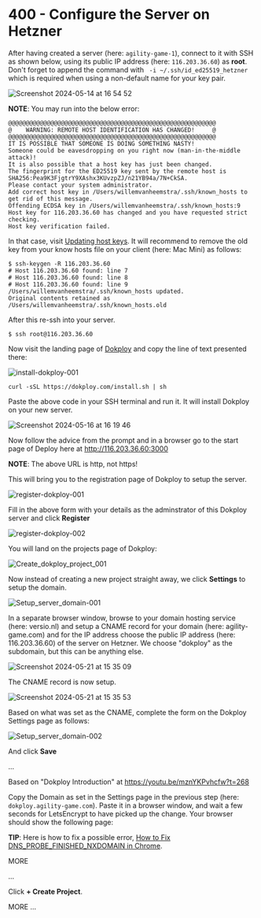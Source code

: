 # 400 - Configure the Server on Hetzner

 After having created a server (here: ```agility-game-1```), connect to it with SSH as shown below, using its public IP address (here: ```116.203.36.60```) as **root**. Don't forget to append the command with ``` -i ~/.ssh/id_ed25519_hetzner``` which is required when using a non-default name for your key pair.

![Screenshot 2024-05-14 at 16 54 52](https://github.com/agility-game/dokploy/assets/1499433/225a3eb6-90ec-4905-a38b-c6ecaef5b42a)

**NOTE**: You may run into the below error:

```
@@@@@@@@@@@@@@@@@@@@@@@@@@@@@@@@@@@@@@@@@@@@@@@@@@@@@@@@@@@
@    WARNING: REMOTE HOST IDENTIFICATION HAS CHANGED!     @
@@@@@@@@@@@@@@@@@@@@@@@@@@@@@@@@@@@@@@@@@@@@@@@@@@@@@@@@@@@
IT IS POSSIBLE THAT SOMEONE IS DOING SOMETHING NASTY!
Someone could be eavesdropping on you right now (man-in-the-middle attack)!
It is also possible that a host key has just been changed.
The fingerprint for the ED25519 key sent by the remote host is
SHA256:Pea9K3FjgtrY9XAshx3KUvzpZJ/n21YB94a/7N+CkSA.
Please contact your system administrator.
Add correct host key in /Users/willemvanheemstra/.ssh/known_hosts to get rid of this message.
Offending ECDSA key in /Users/willemvanheemstra/.ssh/known_hosts:9
Host key for 116.203.36.60 has changed and you have requested strict checking.
Host key verification failed.
```

In that case, visit [Updating host keys](https://help.dreamhost.com/hc/en-us/articles/217239087-Updating-host-keys). It will recommend to remove the old key from your know hosts file on your client (here: Mac Mini) as follows:

```
$ ssh-keygen -R 116.203.36.60
# Host 116.203.36.60 found: line 7
# Host 116.203.36.60 found: line 8
# Host 116.203.36.60 found: line 9
/Users/willemvanheemstra/.ssh/known_hosts updated.
Original contents retained as /Users/willemvanheemstra/.ssh/known_hosts.old
```

After this re-ssh into your server.

```
$ ssh root@116.203.36.60
```

Now visit the landing page of [Dokploy](dokploy.com) and copy the line of text presented there:


![install-dokploy-001](https://github.com/agility-game/dokploy/assets/1499433/43f9a1b6-6a99-4f97-8a3e-36faeb39910a)

```
curl -sSL https://dokploy.com/install.sh | sh
```

Paste the above code in your SSH terminal and run it. It will install Dokploy on your new server.

![Screenshot 2024-05-16 at 16 19 46](https://github.com/agility-game/dokploy/assets/1499433/7e7b0642-ae68-4d49-994f-49a9cb2e7a93)

Now follow the advice from the prompt and in a browser go to the start page of Deploy here at http://116.203.36.60:3000

**NOTE**: The above URL is http, not https!

This will bring you to the registration page of Dokploy to setup the server.

![register-dokploy-001](https://github.com/agility-game/dokploy/assets/1499433/326f41b7-d51f-496a-b8bd-4800802203bb)

Fill in the above form with your details as the adminstrator of this Dokploy server and click **Register**

![register-dokploy-002](https://github.com/agility-game/dokploy/assets/1499433/4eceda92-ea2f-4b38-9079-8fed7b4aefd0)

You will land on the projects page of Dokploy:

![Create_dokploy_project_001](https://github.com/agility-game/dokploy/assets/1499433/2e026822-ad48-42bd-8374-eb6a5001114a)

Now instead of creating a new project straight away, we click **Settings** to setup the domain.

![Setup_server_domain-001](https://github.com/agility-game/dokploy/assets/1499433/282b8439-7a58-49de-bf1c-fcc56bc998ee)

In a separate browser window, browse to your domain hosting service (here: versio.nl) and setup a CNAME record for your domain (here: agility-game.com) and for the IP address choose the public IP address (here: 116.203.36.60) of the server on Hetzner. We choose "dokploy" as the subdomain, but this can be anything else.

![Screenshot 2024-05-21 at 15 35 09](https://github.com/agility-game/dokploy/assets/1499433/01cb9553-a023-47f0-9647-f2bf8dacfef2)

The CNAME record is now setup.

![Screenshot 2024-05-21 at 15 35 53](https://github.com/agility-game/dokploy/assets/1499433/87289317-52d4-4bfe-a472-dbe3f391c205)

Based on what was set as the CNAME, complete the form on the Dokploy Settings page as follows:

![Setup_server_domain-002](https://github.com/agility-game/dokploy/assets/1499433/84248d1b-7c92-43db-9827-7c253018a20f)

And click **Save**

...

Based on "Dokploy Introduction" at https://youtu.be/mznYKPvhcfw?t=268

Copy the Domain as set in the Settings page in the previous step (here: ```dokploy.agility-game.com```). Paste it in a browser window, and wait a few seconds for LetsEncrypt to have picked up the change. Your browser should show the following page:

**TIP**: Here is how to fix a possible error, [How to Fix DNS_PROBE_FINISHED_NXDOMAIN in Chrome](https://www.youtube.com/watch?v=AgeJhUvEezo).

MORE

...

Click **+ Create Project**.

MORE ...
